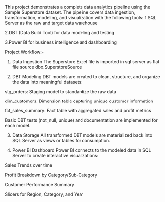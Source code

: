 This project demonstrates a complete data analytics pipeline using the Sample Superstore dataset. 
The pipeline covers data ingestion, transformation, modeling, and visualization with the following tools:
1.SQL Server as the raw and target data warehouse

2.DBT (Data Build Tool) for data modeling and testing

3.Power BI for business intelligence and dashboarding

Project Workflow:-
1. Data Ingestion
The Superstore Excel file is imported in sql server as flat file source
dbo.SuperstoreSource

2. DBT Modeling
DBT models are created to clean, structure, and organize the data into meaningful datasets:

stg_orders: Staging model to standardize the raw data

dim_customers: Dimension table capturing unique customer information

fct_sales_summary: Fact table with aggregated sales and profit metrics

Basic DBT tests (not_null, unique) and documentation are implemented for each model.

3. Data Storage
All transformed DBT models are materialized back into SQL Server as views or tables for consumption.

4. Power BI Dashboard
Power BI connects to the modeled data in SQL Server to create interactive visualizations:

Sales Trends over time

Profit Breakdown by Category/Sub-Category

Customer Performance Summary

Slicers for Region, Category, and Year